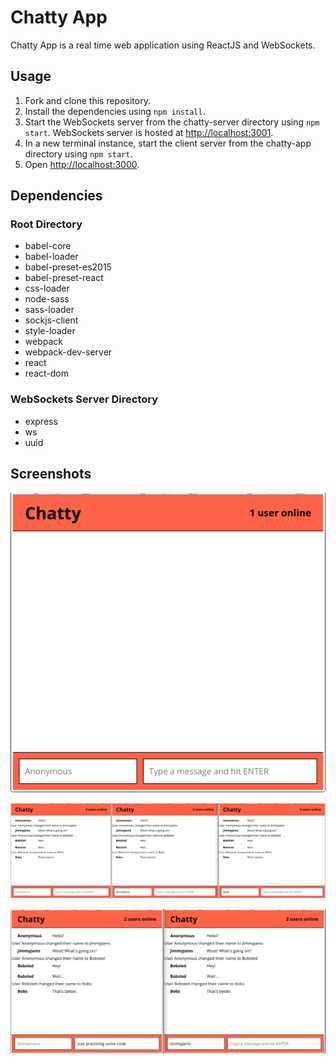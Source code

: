 # Chatty App

Chatty App is a real time web application using ReactJS and WebSockets.

## Usage

1. Fork and clone this repository.
2. Install the dependencies using ```npm install```.
3. Start the WebSockets server from the chatty-server directory using ```npm start```. WebSockets server is hosted at <http://localhost:3001>.
4. In a new terminal instance, start the client server from the chatty-app directory using ```npm start```.
5. Open <http://localhost:3000>.

## Dependencies

### Root Directory

* babel-core
* babel-loader
* babel-preset-es2015
* babel-preset-react
* css-loader
* node-sass
* sass-loader
* sockjs-client
* style-loader
* webpack
* webpack-dev-server
* react
* react-dom

### WebSockets Server Directory

* express
* ws
* uuid

## Screenshots

!["Screenshot of the app on initial page load, one user connected:"](https://github.com/TeriEich/chatty-app/blob/master/docs/chatty-app-initial.png?raw=true)

!["Screenshot of the app (open in three tabs) with three users connected, sending messages, and changing their usernames:"](https://github.com/TeriEich/chatty-app/blob/master/docs/chatty-app-multi.png?raw=true)

!["Screenshot of the app (open in two tabs) after a user has left:"](https://github.com/TeriEich/chatty-app/blob/master/docs/chatty-app-user-left.png?raw=true)